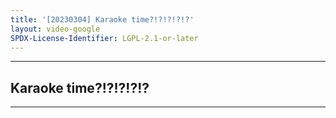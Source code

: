 ```yaml
---
title: '[20230304] Karaoke time?!?!?!?!?'
layout: video-google
SPDX-License-Identifier: LGPL-2.1-or-later
---
```


---

## Karaoke time?!?!?!?!?

<div class="container">
  <video-js id="my-video" class="vjs-fluid vjs-layout-medium" controls preload="auto" poster="https://xx58j-my.sharepoint.com/:i:/g/personal/akunanime_xx58j_onmicrosoft_com/Edv4kBqXs4xGjGuRZwYuEogBl6JwdqzTPtC0htCvJ9ch8w?download=1">
    <source src="https://drive.ayampenyet.eu.org/api/raw/?path=/%F0%9F%94%AE%20Unarchive%20Karaoke%20Moona/%5B20230304%5D%20%E3%80%90MoonUtau%E3%80%91Karaoke%20time_!_!_!_!_%E3%80%90Unarchive%E3%80%91%20%5BMoona%20Hoshinova%20hololive-ID%5D%20(f6UD0TsOVDY).mp4" type="video/mp4"/>
  </video-js>
</div>

---
